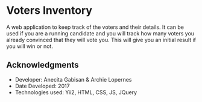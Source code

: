Voters Inventory
=============================================
A web application to keep track of the voters and their details. It can be used if you are a running candidate and you will track how many voters you already convinced that they will vote you. This will give you an initial result if you will win or not. 

## Acknowledgments

* Developer: Anecita Gabisan & Archie Lopernes
* Date Developed: 2017
* Technologies used: Yii2, HTML, CSS, JS, JQuery
